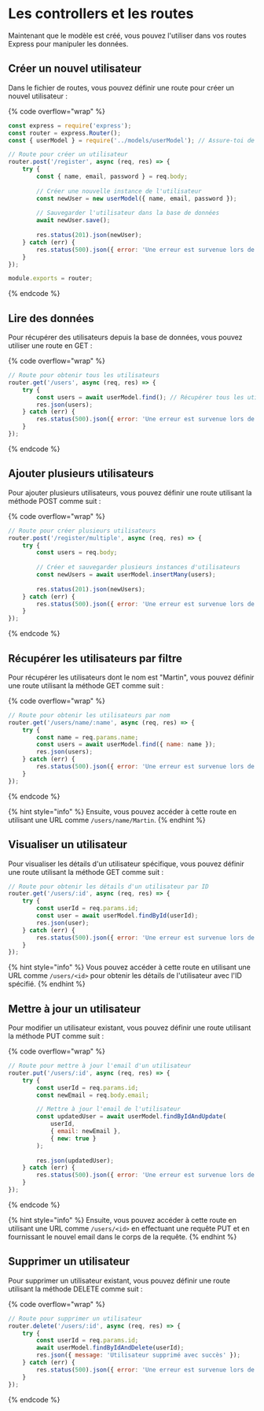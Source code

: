 # Les controllers et les routes

Maintenant que le modèle est créé, vous pouvez l'utiliser dans vos routes Express pour manipuler les données.

## **Créer un nouvel utilisateur**

Dans le fichier de routes, vous pouvez définir une route pour créer un nouvel utilisateur :

{% code overflow="wrap" %}
```javascript
const express = require('express');
const router = express.Router();
const { userModel } = require('../models/userModel'); // Assure-toi de bien spécifier le chemin vers ton modèle

// Route pour créer un utilisateur
router.post('/register', async (req, res) => {
    try {
        const { name, email, password } = req.body;
        
        // Créer une nouvelle instance de l'utilisateur
        const newUser = new userModel({ name, email, password });
        
        // Sauvegarder l'utilisateur dans la base de données
        await newUser.save();
        
        res.status(201).json(newUser);
    } catch (err) {
        res.status(500).json({ error: 'Une erreur est survenue lors de la création de l\'utilisateur' });
    }
});

module.exports = router;
```
{% endcode %}

## **Lire des données**

Pour récupérer des utilisateurs depuis la base de données, vous pouvez utiliser une route en GET :

{% code overflow="wrap" %}
```javascript
// Route pour obtenir tous les utilisateurs
router.get('/users', async (req, res) => {
    try {
        const users = await userModel.find(); // Récupérer tous les utilisateurs
        res.json(users);
    } catch (err) {
        res.status(500).json({ error: 'Une erreur est survenue lors de la récupération des utilisateurs' });
    }
});
```
{% endcode %}

## Ajouter plusieurs utilisateurs

Pour ajouter plusieurs utilisateurs, vous pouvez définir une route utilisant la méthode POST comme suit :

{% code overflow="wrap" %}
```javascript
// Route pour créer plusieurs utilisateurs
router.post('/register/multiple', async (req, res) => {
    try {
        const users = req.body;
        
        // Créer et sauvegarder plusieurs instances d'utilisateurs
        const newUsers = await userModel.insertMany(users);
        
        res.status(201).json(newUsers);
    } catch (err) {
        res.status(500).json({ error: 'Une erreur est survenue lors de la création des utilisateurs' });
    }
});
```
{% endcode %}

## Récupérer les utilisateurs par filtre

Pour récupérer les utilisateurs dont le nom est "Martin", vous pouvez définir une route utilisant la méthode GET comme suit :

{% code overflow="wrap" %}
```javascript
// Route pour obtenir les utilisateurs par nom
router.get('/users/name/:name', async (req, res) => {
    try {
        const name = req.params.name;
        const users = await userModel.find({ name: name });
        res.json(users);
    } catch (err) {
        res.status(500).json({ error: 'Une erreur est survenue lors de la récupération des utilisateurs' });
    }
});
```
{% endcode %}

{% hint style="info" %}
Ensuite, vous pouvez accéder à cette route en utilisant une URL comme `/users/name/Martin`.
{% endhint %}

## Visualiser un utilisateur

Pour visualiser les détails d'un utilisateur spécifique, vous pouvez définir une route utilisant la méthode GET comme suit :

```javascript
// Route pour obtenir les détails d'un utilisateur par ID
router.get('/users/:id', async (req, res) => {
    try {
        const userId = req.params.id;
        const user = await userModel.findById(userId);
        res.json(user);
    } catch (err) {
        res.status(500).json({ error: 'Une erreur est survenue lors de la récupération de l\'utilisateur' });
    }
});
```

{% hint style="info" %}
Vous pouvez accéder à cette route en utilisant une URL comme `/users/<id>` pour obtenir les détails de l'utilisateur avec l'ID spécifié.
{% endhint %}

## Mettre à jour un utilisateur

Pour modifier un utilisateur existant, vous pouvez définir une route utilisant la méthode PUT comme suit :

{% code overflow="wrap" %}
```javascript
// Route pour mettre à jour l'email d'un utilisateur
router.put('/users/:id', async (req, res) => {
    try {
        const userId = req.params.id;
        const newEmail = req.body.email;

        // Mettre à jour l'email de l'utilisateur
        const updatedUser = await userModel.findByIdAndUpdate(
            userId, 
            { email: newEmail }, 
            { new: true }
        );
        
        res.json(updatedUser);
    } catch (err) {
        res.status(500).json({ error: 'Une erreur est survenue lors de la mise à jour de l\'utilisateur' });
    }
});
```
{% endcode %}

{% hint style="info" %}
Ensuite, vous pouvez accéder à cette route en utilisant une URL comme `/users/<id>` en effectuant une requête PUT et en fournissant le nouvel email dans le corps de la requête.
{% endhint %}

## Supprimer un utilisateur

Pour supprimer un utilisateur existant, vous pouvez définir une route utilisant la méthode DELETE comme suit :

{% code overflow="wrap" %}
```javascript
// Route pour supprimer un utilisateur
router.delete('/users/:id', async (req, res) => {
    try {
        const userId = req.params.id;
        await userModel.findByIdAndDelete(userId);
        res.json({ message: 'Utilisateur supprimé avec succès' });
    } catch (err) {
        res.status(500).json({ error: 'Une erreur est survenue lors de la suppression de l\'utilisateur' });
    }
});
```
{% endcode %}

